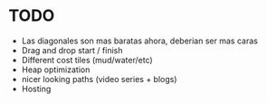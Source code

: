 
# TODO
- Las diagonales son mas baratas ahora, deberian ser mas caras
- Drag and drop start / finish
- Different cost tiles (mud/water/etc)
- Heap optimization
- nicer looking paths (video series + blogs)
- Hosting